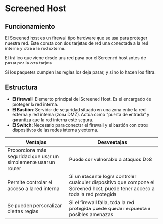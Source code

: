 # Screened Host 
## Funcionamiento
El Screened host es un firewall tipo hardware que se usa para proteger nuestra red.
Este consta con dos tarjetas de red una conectada a la red interna y otra a la red externa.

El tráfico que viene desde una red pasa por el Screened host antes de pasar por la otra tarjeta.

Si los paquetes cumplen las reglas los deja pasar, y si no lo hacen los filtra.

## Estructura 
- **El firewall:** Elemento principal del Screened Host. Es el encargado de proteger la red interna.
- **El Bastión:** Servidor de seguridad situado en una zona entre la red externa y red interna (zona DMZ). Actúa como “puerta de entrada” y garantiza que la red interna esté segura. 
- **El Switch:** Necesario para conectar el firewall y el bastión con otros dispositivos de las redes interna y externa.

| Ventajas | Desventajas |
| -------- | ----------- |
| Proporciona más seguridad que usar un simplemente usar un router |Puede ser vulnerable a ataques DoS |
| Permite controlar el acceso a la red interna |Si un atacante logra controlar cualquier dispositivo que compone el Screened host, puede tener acceso a toda la red protegida |
| Se pueden personalizar ciertas reglas | Si el firewall falla, toda la red protegida puede quedar expuesta a posibles amenazas |







